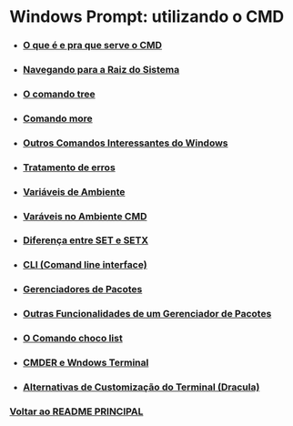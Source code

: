 # Windows Prompt: utilizando o CMD

- ### [O que é e pra que serve o CMD](./Material-Estudo/introducao.md)

- ### [Navegando para a Raiz do Sistema](./Material-Estudo/navegandoParaRaizDoSistema.md)

- ### [O comando tree](./Material-Estudo/comando-tree.md)

- ### [Comando more](./Material-Estudo/more.md)

- ### [Outros Comandos Interessantes do Windows](./Material-Estudo/outrosComandos.md)

- ### [Tratamento de erros](./Material-Estudo/tratandoErros.md)

- ### [Variáveis de Ambiente](./Material-Estudo/variaveis-ambiente.md)

- ### [Varáveis no Ambiente CMD](./Material-Estudo/variaveisNoCMD.md)

- ### [Diferença entre SET e SETX](./Material-Estudo/diferenca-set-setx.md)

- ### [CLI (Comand line interface)](./Material-Estudo/cli.md)

- ### [Gerenciadores de Pacotes](./Material-Estudo/gerenciadoresDePacotes.md)

- ### [Outras Funcionalidades de um Gerenciador de Pacotes](./Material-Estudo/funcionalidadesDeUmGerenciadorDePacotes.md)

- ### [O Comando choco list](./Material-Estudo/chocolatey.md)

- ### [CMDER e Wndows Terminal](./Material-Estudo/cmder__windows-terminal.md)

- ### [Alternativas de Customização do Terminal (Dracula)](./Material-Estudo/customizarTerminal.md)

### [Voltar ao README PRINCIPAL](../README.md)
